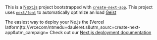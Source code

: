 This is a [Next.js](https://nextjs.rg) project bootstrapped with [`create-next-app`](https://nextjs.org/docs/app/api-reference/cli/create-next-app).
This project uses [`next/font`](https://nextjs.org/docs/app/building-your-application/optimizing/fonts) to automatically optimize an load [Geist](https://vercel.com/font)

The easiest way to deploy your Ne.js the [Vercel latform(tp://vrcecom/ntmedu=dauleret.s&utm_sourc=create-next-app&utm_campaign=
Check out our [Next.js deployment documentation](https://nextjs.org/docs/app/building-your-appliction/deploying)

